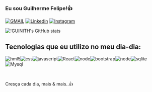 ### Eu sou Guilherme Felipe!👍

[![GMAIL](https://img.shields.io/badge/Gmail-D14836?style=for-the-badge&logo=gmail&logoColor=white)](fellipeguilherme37@gmail.com)
[![Linkedin](https://img.shields.io/badge/LinkedIn-0077B5?style=for-the-badge&logo=linkedin&logoColor=white)](https://www.linkedin.com/in/guilherme-felipe-dos-santos-b74b4721a/)
[![Instagram](https://img.shields.io/badge/Instagram-E4405F?style=for-the-badge&logo=instagram&logoColor=white)](https://www.instagram.com/gml_fp55/)

!['GUINITH's GitHub stats](https://github-readme-stats.vercel.app/api?username=GUINITH&count_private=true)


## Tecnologias que eu utilizo no meu dia-dia:


<img  text_align="center" alt="hml5" src="https://img.shields.io/badge/HTML5-E34F26?style=for-the-badge&logo=html5&logoColor=white" /><img  text_align="center" alt="css" src="https://img.shields.io/badge/CSS3-1572B6?style=for-the-badge&logo=css3&logoColor=white" /><img  text_align="center" alt="javascript" src="https://img.shields.io/badge/JavaScript-323330?style=for-the-badge&logo=javascript&logoColor=F7DF1E" /><img  text_align="center" alt="React" src="https://img.shields.io/badge/React-20232A?style=for-the-badge&logo=react&logoColor=61DAFB"><img  text_align="center" alt="node" src="https://img.shields.io/badge/Node.js-43853D?style=for-the-badge&logo=node.js&logoColor=white" /><img  text_align="center" alt="bootstrap" src="https://img.shields.io/badge/Bootstrap-563D7C?style=for-the-badge&logo=bootstrap&logoColor=white" /><img  text_align="center" alt="node" src="https://img.shields.io/badge/Node.js-43853D?style=for-the-badge&logo=node.js&logoColor=white" /><img  text_align="center" alt="sqlite" src="https://img.shields.io/badge/SQLite-07405E?style=for-the-badge&logo=sqlite&logoColor=white" /><img  text_align="center" alt="Mysql" src="https://img.shields.io/badge/MySQL-00000F?style=for-the-badge&logo=mysql&logoColor=white" />

<br/>

Cresça cada dia, mais & mais..👍
